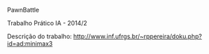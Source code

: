 PawnBattle

Trabalho Prático IA - 2014/2

Descrição do trabalho: http://www.inf.ufrgs.br/~rppereira/doku.php?id=ad:minimax3

